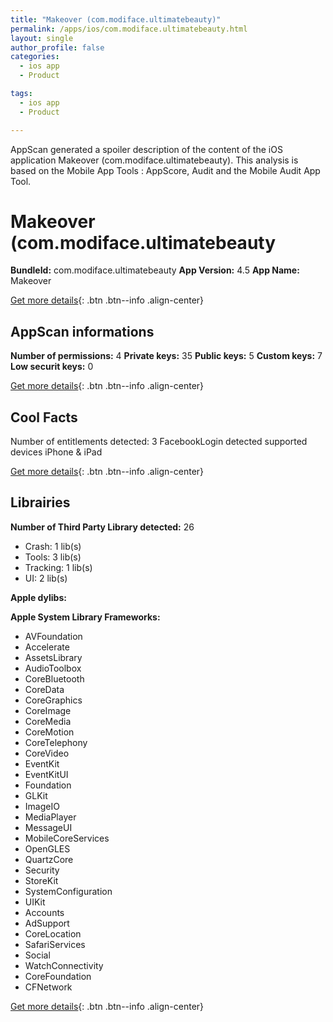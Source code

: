 ```yaml
---
title: "Makeover (com.modiface.ultimatebeauty)"
permalink: /apps/ios/com.modiface.ultimatebeauty.html
layout: single
author_profile: false
categories: 
  - ios app 
  - Product 

tags: 
  - ios app 
  - Product 

---
```

AppScan generated a spoiler description of the content of the iOS application Makeover (com.modiface.ultimatebeauty). This analysis is based on the Mobile App Tools : AppScore, Audit and the Mobile Audit App Tool.

# Makeover (com.modiface.ultimatebeauty

**BundleId:** com.modiface.ultimatebeauty
**App Version:** 4.5
**App Name:** Makeover


[Get more details](/pricing.html){: .btn .btn--info .align-center}  
  
## AppScan informations 

**Number of permissions:** 4
**Private keys:** 35
**Public keys:** 5
**Custom keys:** 7
**Low securit keys:** 0
  
[Get more details](/pricing.html){: .btn .btn--info .align-center}

## Cool Facts

Number of entitlements detected: 3
FacebookLogin detected
supported devices iPhone & iPad
  
[Get more details](/pricing.html){: .btn .btn--info .align-center}

## Librairies 
**Number of Third Party Library detected:** 26
- Crash: 1 lib(s)
- Tools: 3 lib(s)
- Tracking: 1 lib(s)
- UI: 2 lib(s)

**Apple dylibs:**


**Apple System Library Frameworks:**
- AVFoundation
- Accelerate
- AssetsLibrary
- AudioToolbox
- CoreBluetooth
- CoreData
- CoreGraphics
- CoreImage
- CoreMedia
- CoreMotion
- CoreTelephony
- CoreVideo
- EventKit
- EventKitUI
- Foundation
- GLKit
- ImageIO
- MediaPlayer
- MessageUI
- MobileCoreServices
- OpenGLES
- QuartzCore
- Security
- StoreKit
- SystemConfiguration
- UIKit
- Accounts
- AdSupport
- CoreLocation
- SafariServices
- Social
- WatchConnectivity
- CoreFoundation
- CFNetwork


  
[Get more details](/pricing.html){: .btn .btn--info .align-center}

